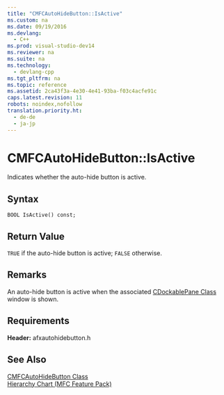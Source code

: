 ```yaml
---
title: "CMFCAutoHideButton::IsActive"
ms.custom: na
ms.date: 09/19/2016
ms.devlang: 
  - C++
ms.prod: visual-studio-dev14
ms.reviewer: na
ms.suite: na
ms.technology: 
  - devlang-cpp
ms.tgt_pltfrm: na
ms.topic: reference
ms.assetid: 2ca43f3a-4e30-4e41-93ba-f03c4acfe91c
caps.latest.revision: 11
robots: noindex,nofollow
translation.priority.ht: 
  - de-de
  - ja-jp
---
```

# CMFCAutoHideButton::IsActive
Indicates whether the auto-hide button is active.  
  
## Syntax  
  
```  
BOOL IsActive() const;  
```  
  
## Return Value  
 `TRUE` if the auto-hide button is active; `FALSE` otherwise.  
  
## Remarks  
 An auto-hide button is active when the associated [CDockablePane Class](../vs140/CDockablePane-Class.md) window is shown.  
  
## Requirements  
 **Header:** afxautohidebutton.h  
  
## See Also  
 [CMFCAutoHideButton Class](../vs140/CMFCAutoHideButton-Class.md)   
 [Hierarchy Chart (MFC Feature Pack)](../vs140/Hierarchy-Chart.md)